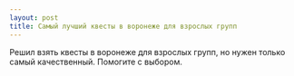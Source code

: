 ```yaml
---
layout: post 
title: Самый лучший квесты в воронеже для взрослых групп 
--- 
```

Решил взять квесты в воронеже для взрослых групп, но нужен только самый качественный. Помогите с выбором.